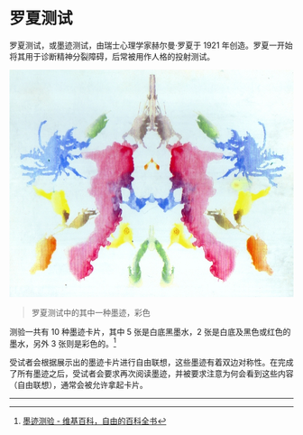 # 罗夏测试

罗夏测试，或墨迹测试，由瑞士心理学家赫尔曼·罗夏于 1921 年创造。罗夏一开始将其用于诊断精神分裂障碍，后常被用作人格的投射测试。

![Rorschach](../../images/Rorschach_blot_10.jpg)

> 罗夏测试中的其中一种墨迹，彩色

测验一共有 10 种墨迹卡片，其中 5 张是白底黑墨水，2 张是白底及黑色或红色的墨水，另外 3 张则是彩色的。[^1]

受试者会根据展示出的墨迹卡片进行自由联想，这些墨迹有着双边对称性。在完成了所有墨迹之后，受试者会要求再次阅读墨迹，并被要求注意为何会看到这些内容（自由联想），通常会被允许拿起卡片。

---

[^1]: [墨迹测验 - 维基百科，自由的百科全书](https://zh.wikipedia.org/wiki/%E5%A2%A8%E8%BF%B9%E6%B5%8B%E9%AA%8C)
